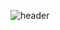 ![header](https://capsule-render.vercel.app/api?type=venom&color=0:EEFF00,100:a82da8&height=400&text=Welcome%to%Songyi's%Github&color=ffffff)

<!---
songyiiii/songyiiii is a ✨ special ✨ repository because its `README.md` (this file) appears on your GitHub profile.
You can click the Preview link to take a look at your changes.
--->
